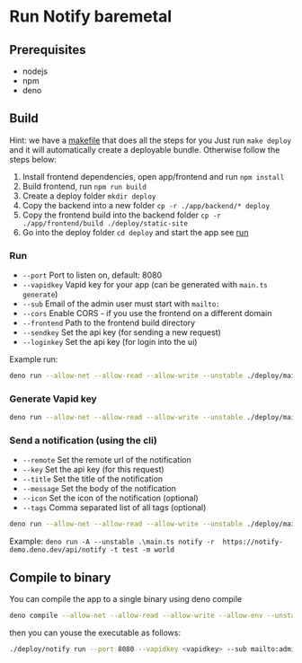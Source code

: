# Run Notify baremetal

## Prerequisites

* nodejs
* npm
* deno

## Build

Hint: we have a [makefile](/Makefile) that does all the steps for you
Just run `make deploy` and it will automatically create a deployable bundle.
Otherwise follow the steps below:

1. Install frontend dependencies, open app/frontend and run `npm install`
2. Build frontend, run `npm run build`
3. Create a deploy folder `mkdir deploy`
4. Copy the backend into a new folder `cp -r ./app/backend/* deploy`
5. Copy the frontend build into the backend folder `cp -r ./app/frontend/build ./deploy/static-site`
6. Go into the deploy folder `cd deploy` and start the app see [run](#run)

### Run

* `--port` Port to listen on, default: 8080
* `--vapidkey` Vapid key for your app (can be generated with `main.ts generate`)
* `--sub` Email of the admin user must start with `mailto:`
* `--cors` Enable CORS - if you use the frontend on a different domain
* `--frontend` Path to the frontend build directory
* `--sendkey` Set the api key (for sending a new request)
* `--loginkey` Set the api key (for login into the ui)

Example run:

```bash
deno run --allow-net --allow-read --allow-write --unstable ./deploy/main.ts run --port 8080 --vapidkey <vapidkey> --sub mailto:admin@admin.com --frontend ./static-site --sendkey <sendkey>
```

### Generate Vapid key

```bash
deno run --allow-net --allow-read --allow-write --unstable ./deploy/main.ts generate
```

### Send a notification (using the cli)

* `--remote` Set the remote url of the notification
* `--key` Set the api key (for this request)
* `--title` Set the title of the notification
* `--message` Set the body of the notification
* `--icon` Set the icon of the notification (optional)
* `--tags` Comma separated list of all tags (optional)

```bash
deno run --allow-net --allow-read --allow-write --unstable ./deploy/main.ts notify --remote http://localhost:8080/api/notify --key <sendkey> --title "Hello World" --message "This is a test notification" --icon "https://picsum.photos/200/300" --tags "test,notification"
```

Example: `deno run -A --unstable .\main.ts notify -r  https://notify-demo.deno.dev/api/notify -t test -m world`

## Compile to binary

You can compile the app to a single binary using deno compile

```bash
deno compile --allow-net --allow-read --allow-write --allow-env --unstable --output ./deploy/notify ./deploy/main.ts
```

then you can youse the executable as follows:

```bash
./deploy/notify run --port 8080 --vapidkey <vapidkey> --sub mailto:admin@admin.com
```
